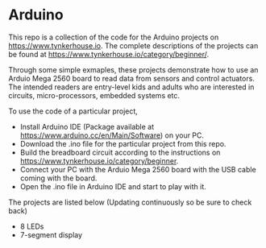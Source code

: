 # Arduino

This repo is a collection of the code for the Arduino projects on https://www.tynkerhouse.io. The complete descriptions of the projects can be found at https://www.tynkerhouse.io/category/beginner/.

Through some simple exmaples, these projects demonstrate how to use an Arduio Mega 2560 board to read data from sensors and control actuators. The intended readers are entry-level kids and adults who are interested in circuits, micro-processors, embedded systems etc.

To use the code of a particular project, 
- Install Arduino IDE (Package available at https://www.arduino.cc/en/Main/Software) on your PC.
- Download the .ino file for the particular project from this repo.
- Build the breadboard circuit according to the instructions on https://www.tynkerhouse.io/category/beginner.
- Connect your PC with the Arduio Mega 2560 board with the USB cable coming with the board.
- Open the .ino file in Arduino IDE and start to play with it.

The projects are listed below (Updating continuously so be sure to check back)
- 8 LEDs
- 7-segment display

